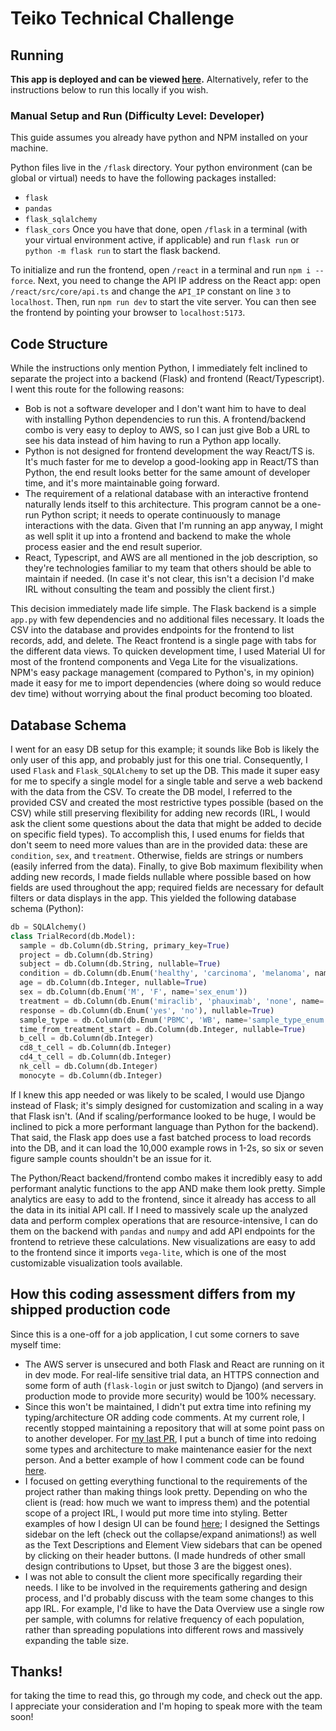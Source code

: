 # Teiko Technical Challenge

## Running
**This app is deployed and can be viewed [here](http://3.134.233.172:5173/).** Alternatively, refer to the instructions below to run this locally if you wish. 

### Manual Setup and Run (Difficulty Level: Developer)
This guide assumes you already have python and NPM installed on your machine.

Python files live in the `/flask` directory. Your python environment (can be global or virtual) needs to have the following packages installed:
 - `flask` 
 - `pandas`
 - `flask_sqlalchemy`
 - `flask_cors`
Once you have that done, open `/flask` in a terminal (with your virtual environment active, if applicable) and run `flask run` or `python -m flask run` to start the flask backend.

To initialize and run the frontend, open `/react` in a terminal and run `npm i --force`. Next, you need to change the API IP address on the React app: open `/react/src/core/api.ts` and change the `API_IP` constant on line `3` to `localhost`. Then, run `npm run dev` to start the vite server. You can then see the frontend by pointing your browser to `localhost:5173`.

## Code Structure
While the instructions only mention Python, I immediately felt inclined to separate the project into a backend (Flask) and frontend (React/Typescript). I went this route for the following reasons:
- Bob is not a software developer and I don't want him to have to deal with installing Python dependencies to run this. A frontend/backend combo is very easy to deploy to AWS, so I can just give Bob a URL to see his data instead of him having to run a Python app locally.
- Python is not designed for frontend development the way React/TS is. It's much faster for me to develop a good-looking app in React/TS than Python, the end result looks better for the same amount of developer time, and it's more maintainable going forward.
- The requirement of a relational database with an interactive frontend naturally lends itself to this architecture. This program cannot be a one-run Python script; it needs to operate continuously to manage interactions with the data. Given that I'm running an app anyway, I might as well split it up into a frontend and backend to make the whole process easier and the end result superior.
- React, Typescript, and AWS are all mentioned in the job description, so they're technologies familiar to my team that others should be able to maintain if needed. (In case it's not clear, this isn't a decision I'd make IRL without consulting the team and possibly the client first.)

This decision immediately made life simple. The Flask backend is a simple `app.py` with few dependencies and no additional files necessary. It loads the CSV into the database and provides endpoints for the frontend to list records, add, and delete. The React frontend is a single page with tabs for the different data views. To quicken development time, I used Material UI for most of the frontend components and Vega Lite for the visualizations. NPM's easy package management (compared to Python's, in my opinion) made it easy for me to import dependencies (where doing so would reduce dev time) without worrying about the final product becoming too bloated. 

## Database Schema
I went for an easy DB setup for this example; it sounds like Bob is likely the only user of this app, and probably just for this one trial. Consequently, I used `Flask` and `Flask_SQLAlchemy` to set up the DB. This made it super easy for me to specify a single model for a single table and serve a web backend with the data from the CSV. To create the DB model, I referred to the provided CSV and created the most restrictive types possible (based on the CSV) while still preserving flexibility for adding new records (IRL, I would ask the client some questions about the data that might be added to decide on specific field types). To accomplish this, I used enums for fields that don't seem to need more values than are in the provided data: these are `condition`, `sex`, and `treatment`. Otherwise, fields are strings or numbers (easily inferred from the data). Finally, to give Bob maximum flexibility when adding new records, I made fields nullable where possible based on how fields are used throughout the app; required fields are necessary for default filters or data displays in the app. This yielded the following database schema (Python):

```py
db = SQLAlchemy()
class TrialRecord(db.Model):
  sample = db.Column(db.String, primary_key=True)
  project = db.Column(db.String)
  subject = db.Column(db.String, nullable=True)
  condition = db.Column(db.Enum('healthy', 'carcinoma', 'melanoma', name='condition_enum'), nullable=True)
  age = db.Column(db.Integer, nullable=True)
  sex = db.Column(db.Enum('M', 'F', name='sex_enum'))
  treatment = db.Column(db.Enum('miraclib', 'phauximab', 'none', name='treatment_enum'), nullable=True)
  response = db.Column(db.Enum('yes', 'no'), nullable=True)
  sample_type = db.Column(db.Enum('PBMC', 'WB', name='sample_type_enum'), nullable=True)
  time_from_treatment_start = db.Column(db.Integer, nullable=True)
  b_cell = db.Column(db.Integer)
  cd8_t_cell = db.Column(db.Integer)
  cd4_t_cell = db.Column(db.Integer)
  nk_cell = db.Column(db.Integer)
  monocyte = db.Column(db.Integer)
```

If I knew this app needed or was likely to be scaled, I would use Django instead of Flask; it's simply designed for customization and scaling in a way that Flask isn't. (And if scaling/performance looked to be huge, I would be inclined to pick a more performant language than Python for the backend). That said, the Flask app does use a fast batched process to load records into the DB, and it can load the 10,000 example rows in 1-2s, so six or seven figure sample counts shouldn't be an issue for it.

The Python/React backend/frontend combo makes it incredibly easy to add performant analytic functions to the app AND make them look pretty. Simple analytics are easy to add to the frontend, since it already has access to all the data in its initial API call. If I need to massively scale up the analyzed data and perform complex operations that are resource-intensive, I can do them on the backend with `pandas` and `numpy` and add API endpoints for the frontend to retrieve these calculations. New visualizations are easy to add to the frontend since it imports `vega-lite`, which is one of the most customizable visualization tools available.

## How this coding assessment differs from my shipped production code
Since this is a one-off for a job application, I cut some corners to save myself time:
- The AWS server is unsecured and both Flask and React are running on it in dev mode. For real-life sensitive trial data, an HTTPS connection and some form of auth (`flask-login` or just switch to Django) (and servers in production mode to provide more security) would be 100% necessary. 
- Since this won't be maintained, I didn't put extra time into refining my typing/architecture OR adding code comments. At my current role, I recently stopped maintaining a repository that will at some point pass on to another developer. For [my last PR](https://github.com/visdesignlab/upset2/pull/558), I put a bunch of time into redoing some types and architecture to make maintenance easier for the next person. And a better example of how I comment code can be found [here](https://github.com/visdesignlab/upset2/pull/516/).
- I focused on getting everything functional to the requirements of the project rather than making things look pretty. Depending on who the client is (read: how much we want to impress them) and the potential scope of a project IRL, I would put more time into styling. Better examples of how I design UI can be found [here](https://upset.multinet.app/?workspace=Upset+Examples&table=movies&sessionId=2939); I designed the Settings sidebar on the left (check out the collapse/expand animations!) as well as the Text Descriptions and Element View sidebars that can be opened by clicking on their header buttons. (I made hundreds of other small design contributions to Upset, but those 3 are the biggest ones).
- I was not able to consult the client more specifically regarding their needs. I like to be involved in the requirements gathering and design process, and I'd probably discuss with the team some changes to this app IRL. For example, I'd like to have the Data Overview use a single row per sample, with columns for relative frequency of each population, rather than spreading populations into different rows and massively expanding the table size.

## Thanks!
for taking the time to read this, go through my code, and check out the app. I appreciate your consideration and I'm hoping to speak more with the team soon!